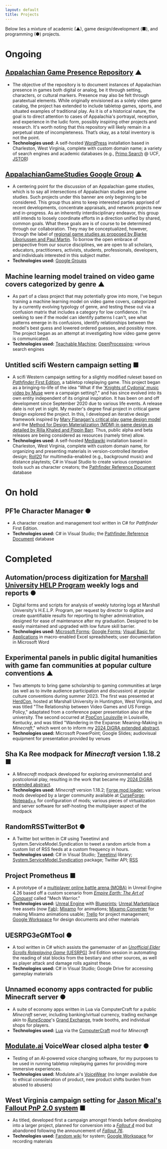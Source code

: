```yaml
---
layout: default
title: Projects
---
```


Below lies a mixture of academic (▲), game design/development (■), and programming (●) projects.

# Ongoing
## [Appalachian Game Presence Repository](https://jmlwhittington.com/agpr/) ▲
- The objective of the repository is to document instances of Appalachian presence in games both digital or analog, be it through setting, characters, or cultural markers. Presence may also be felt through paratextual elements. While originally envisioned as a solely video game catalog, the project has extended to include tabletop games, sports, and situated examples of traditional play. As it is of a historical nature, the goal is to direct attention to cases of Appalachia's portrayal, reception, and experience in the ludic form, possibly inspiring other projects and research. It's worth noting that this repository will likely remain in a perpetual state of incompleteness. That’s okay, as a total inventory is not the point.
- **Technologies used:** A self-hosted [WordPress](https://en.wikipedia.org/wiki/WordPress) installation based in Charleston, West Virginia, complete with custom domain name; a variety of search engines and academic databases (e.g., [Primo Search](https://ucf-flvc.primo.exlibrisgroup.com/discovery/search?vid=01FALSC_UCF:UCF) @ UCF, [JSTOR](https://www.jstor.org/))

## [AppalachianGameStudies Google Group](https://groups.google.com/g/appalachian-game-studies/about) ▲
- A centering point for the discussion of an Appalachian game studies, which is to say all intersections of Appalachian studies and game studies. Such projects under this banner are only beginning to be considered. This group thus aims to keep interested parties apprised of recent developments, concentrate appraisals, and network projects new and in-progress. As an inherently interdisciplinary endeavor, this group still intends to loosely coordinate efforts in a direction unified by shared, common goals. What these goals are is of course to be determined through our collaboration. They may be conceptualized, however, through the label of [regional game studies as proposed by Bjarke Liboriussen and Paul Martin](https://gamestudies.org/1601/articles/liboriussen). To borrow the open embrace of perspective from our source disciplines, we are open to all scholars, educators, practitioners, activists, students, professionals, developers, and individuals interested in this subject matter.
- **Technologies used:** [Google Groups](https://en.wikipedia.org/wiki/Google_Groups)

## Machine learning model trained on video game covers categorized by genre ▲
- As part of a class project that may potentially grow into more, I've begun training a machine learning model on video game covers, categorized by a currently evolving typology of genre, and testing these out via a confusion matrix that includes a category for low confidence. I'm seeking to see if the model can identify patterns I can't, see what patterns emerge in its confusions, identify relationships between the model's best guess and lowered ordered guesses, and possibly more. The project began as an attempt at investigating how video game genre is communicated.
- **Technologies used:** [Teachable Machine](https://teachablemachine.withgoogle.com/); [OpenProcessing](https://openprocessing.org/); various search engines

## Untitled scifi Western campaign setting ■
- A scifi Western campaign setting for a slightly modified ruleset based on [*Pathfinder* First Edition](https://en.wikipedia.org/wiki/Pathfinder_Roleplaying_Game), a tabletop roleplaying game. This project began as a bringing-to-life of the idea "What if the ['Knights of Cydonia' music video by Muse](https://www.youtube.com/watch?v=G_sBOsh-vyI) were a campaign setting?," and has since evolved into its own entity independent of its original inspiration. It has been on and off development since September 2020 due to various life events. A release date is not yet in sight. My master's degree final project in critical game design explored the project. In this, I developed an iterative design framework inspired by [Mary Flanagan's critical play game design model](https://mitpress.mit.edu/9780262518659/critical-play/) and the [Method for Design Materialization (MDM) in game design as detailed by Rilla Khaled and Pippin Barr](https://doi.org/10.1162/desi_a_00706). Thus, public alpha and beta releases are being considered as resources (namely time) allow.
- **Technologies used:** A self-hosted [Mediawiki](https://en.wikipedia.org/wiki/MediaWiki) installation based in Charleston, West Virginia, complete with custom domain name, for organizing and presenting materials in version-controlled iterative design; [Roll20](https://roll20.net/) for multimedia-enabled (e.g., background music) and distance playtests; C# in Visual Studio to create various companion tools such as character creators; the [Pathfinder Reference Document](https://legacy.aonprd.com/) database

# On hold
## PF1e Character Manager ●
- A character creation and management tool written in C# for *Pathfinder* First Edition.
- **Technologies used:** C# in Visual Studio; the [Pathfinder Reference Document](https://legacy.aonprd.com/) database

# Completed
## Automation/process digitization for [Marshall University HELP Program](https://www.marshall.edu/help/) weekly logs and reports ●
- Digital forms and scripts for analysis of weekly tutoring logs at Marshall University's H.E.L.P. Program, per request by director to digitize and create quantifiable results for reporting to higher administration, designed for ease of maintenance after my graduation. Designed to be easily maintained and upgraded with low future skill barrier.
- **Technologies used:** [Microsoft Forms](https://en.wikipedia.org/wiki/Microsoft_Forms); [Google Forms](https://en.wikipedia.org/wiki/Google_Forms); [Visual Basic for Applications](https://en.wikipedia.org/wiki/Visual_Basic_for_Applications) in macro-enabled Excel spreadsheets; user documentation in Microsoft Word

## Experimental panels in public digital humanities with game fan communities at popular culture conventions ▲
- Two attempts to bring game scholarship to gaming communities at large (as well as to invite audience participation and discussion) at popular culture conventions during summer 2023. The first was presented at [HerdCon](https://www.marshall.edu/herdcon/), hosted at Marshall University in Huntington, West Virginia, and was titled "The Relationship between Video Games and US Foreign Policy," adaptated from a conference paper presentation also at the university. The second occurred at [PopCon Louisville](https://popcon.us/popcon-louisville/) in Louisville, Kentucky, and was titled "Wandering in the Expanse: Meaning-Making in *Minecraft*," which went on to inform my [2024 DiGRA extended abstract](https://dl.digra.org/index.php/dl/article/view/2249).
- **Technologies used:** Microsoft PowerPoint; Google Slides; audiovisual equipment for presentation provided by venues

## Sha Ka Ree modpack for *Minecraft* version 1.18.2 ■
- A *Minecraft* modpack developed for exploring environmentalist and postcolonial play, resulting in the work that became my [2024 DiGRA extended abstract](https://dl.digra.org/index.php/dl/article/view/2249).
- **Technologies used:** *Minecraft* version 1.18.2; [Forge mod loader](https://files.minecraftforge.net/net/minecraftforge/forge/); various mods developed by a larger community available at [CurseForge](https://www.curseforge.com/minecraft); [Notepad++](https://en.wikipedia.org/wiki/Notepad%2B%2B) for configuration of mods; various pieces of virtualization and server software for self-hosting the multiplayer aspect of the modpack

## RandomRSSTwitterBot ●
- A Twitter bot written in C# using Tweetinvi and System.ServiceModel.Syndication to tweet a random article from a custom list of RSS feeds at a custom frequency in hours.
- **Technologies used:** C# in Visual Studio; [Tweetinvi](https://github.com/linvi/tweetinvi) library; [System.ServiceModel.Syndication](https://www.nuget.org/packages/System.ServiceModel.Syndication/) package; Twitter API; [RSS](https://en.wikipedia.org/wiki/RSS)

## Project Prometheus ■
- A prototype of a [multiplayer online battle arena (MOBA)](https://en.wikipedia.org/wiki/Multiplayer_online_battle_arena) in Unreal Engine 4.26 based off a custom scenario from [*Empire Earth: The Art of Conquest*](https://en.wikipedia.org/wiki/Empire_Earth:_The_Art_of_Conquest) called "Mech Warrior."
- **Technologies used:** [Unreal Engine](https://en.wikipedia.org/wiki/Unreal_Engine) with [Blueprints](https://www.unrealengine.com/fr/blog/introduction-to-blueprints); [Unreal Marketplace](https://www.unrealengine.com/marketplace/en-US/) free assets (now [Fab](https://www.fab.com/)); [Mixamo](https://www.mixamo.com/) for animations; [Mixamo Converter](https://terribilisstudio.fr/?section=MC) for making Mixamo animations usable; [Trello](https://en.wikipedia.org/wiki/Trello) for project management; [Google Workspace](https://en.wikipedia.org/wiki/Google_Workspace) for design documents and other materials

## UESRPG3eGMTool ●
- A tool written in C# which assists the gamemaster of an [*Unofficial Elder Scrolls Roleplaying Game* (UESRPG)](https://uestrpg.com/) 3rd Edition session in automating the reading of stat blocks from the bestiary and other sources, as well as player attack and damage rolls against these.
- **Technologies used:** C# in Visual Studio; Google Drive for accessing gameplay materials

## Unnamed economy apps contracted for public Minecraft server ●
- A suite of economy apps written in Lua via ComputerCraft for a public *Minecraft* server, including banking/virtual currency, trading exchange akin to [*RuneScape*](https://en.wikipedia.org/wiki/Old_School_RuneScape)'s [Grand Exchange](https://oldschool.runescape.wiki/w/Grand_Exchange), trade booths, and individual shops for players.
- **Technologies used:** [Lua](https://en.wikipedia.org/wiki/Lua_(programming_language)) via the [ComputerCraft](https://computercraft.cc/) mod for *Minecraft*

## [Modulate.ai](https://www.modulate.ai/) VoiceWear closed alpha tester ●
- Testing of an AI-powered voice changing software, for my purposes to be used in running tabletop roleplaying games for providing more immersive experiences.
- **Technologies used:** Modulate.ai's [VoiceWear](https://www.modulate.ai/blog/voicewear-individual-identity) (no longer available due to ethical consideration of product, new product shifts burden from abused to abusers)

##  West Virginia campaign setting for [Jason Mical's Fallout PnP 2.0 system](https://falloutpnp.fandom.com/wiki/Jason_Mical%27s_Pen_and_Paper_2.0) ■
- As titled, developed first a campaign amongst friends before developing into a larger project, planned for conversion into a [*Fallout 4*](https://en.wikipedia.org/wiki/Fallout_4) mod but abandoned following the announcement of [*Fallout 76*](https://en.wikipedia.org/wiki/Fallout_76).
- **Technologies used:** [Fandom wiki](https://en.wikipedia.org/wiki/Fandom_(website)) for system; [Google Workspace](https://en.wikipedia.org/wiki/Google_Workspace) for recording materials
